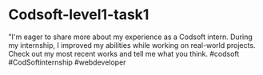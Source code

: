 # Codsoft-level1-task1
"I'm eager to share more about my experience as a Codsoft intern. During my internship, I improved my abilities while working on real-world projects. Check out my most recent works and tell me what you think. #codsoft #CodSoftinternship #webdeveloper
